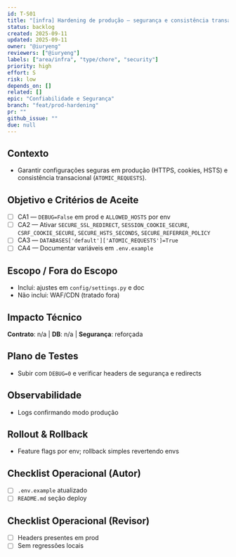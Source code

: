 ```yaml
---
id: T-S01
title: "[infra] Hardening de produção — segurança e consistência transacional"
status: backlog
created: 2025-09-11
updated: 2025-09-11
owner: "@iuryeng"
reviewers: ["@iuryeng"]
labels: ["area/infra", "type/chore", "security"]
priority: high
effort: S
risk: low
depends_on: []
related: []
epic: "Confiabilidade e Segurança"
branch: "feat/prod-hardening"
pr: ""
github_issue: ""
due: null
---
```


## Contexto
- Garantir configurações seguras em produção (HTTPS, cookies, HSTS) e consistência transacional (`ATOMIC_REQUESTS`).

## Objetivo e Critérios de Aceite
- [ ] CA1 — `DEBUG=False` em prod e `ALLOWED_HOSTS` por env
- [ ] CA2 — Ativar `SECURE_SSL_REDIRECT`, `SESSION_COOKIE_SECURE`, `CSRF_COOKIE_SECURE`, `SECURE_HSTS_SECONDS`, `SECURE_REFERRER_POLICY`
- [ ] CA3 — `DATABASES['default']['ATOMIC_REQUESTS']=True`
- [ ] CA4 — Documentar variáveis em `.env.example`

## Escopo / Fora do Escopo
- Inclui: ajustes em `config/settings.py` e doc
- Não inclui: WAF/CDN (tratado fora)

## Impacto Técnico
**Contrato**: n/a | **DB**: n/a | **Segurança**: reforçada

## Plano de Testes
- Subir com `DEBUG=0` e verificar headers de segurança e redirects

## Observabilidade
- Logs confirmando modo produção

## Rollout & Rollback
- Feature flags por env; rollback simples revertendo envs

## Checklist Operacional (Autor)
- [ ] `.env.example` atualizado
- [ ] `README.md` seção deploy

## Checklist Operacional (Revisor)
- [ ] Headers presentes em prod
- [ ] Sem regressões locais
